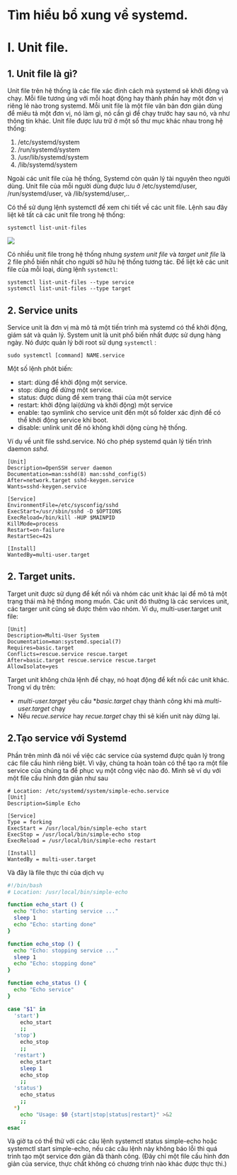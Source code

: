 # Tìm hiểu bổ xung về systemd.

# I. Unit file.

## 1. Unit file là gì?
Unit file trên hệ thống là các file xác định cách mà systemd sẽ khởi động và chạy. Mỗi file tương úng với mỗi hoạt động hay thành phần hay một đơn vị riêng lẻ nào trong systemd. Mỗi unit file là một file văn bản đơn giản dùng để miêu tả một đơn vị, nó làm gì, nó cần gì để chạy trước hay sau nó, và như thông tin khác.
Unit file được lưu trữ ở một số thư mục khác nhau trong hệ thống:
  1. /etc/systemd/system
  2. /run/systemd/system
  3. /usr/lib/systemd/system
  4. /lib/systemd/system

Ngoài các unit file của hệ thống, Systemd còn quản lý tài nguyên theo người dùng. Unit file của mỗi người dùng được lưu ở /etc/systemd/user, /run/systemd/user, và /lib/systemd/user,..

Có thể sử dụng lệnh systemctl để xem chi tiết về các unit file. Lệnh sau đây liệt kê tất cả các unit file trong hệ thống:
```
systemctl list-unit-files
```

![](https://i.imgur.com/dPAMj1I.png)

Có nhiều unit file trong hệ thống nhưng *system unit file* và *target unit file* là 2 file phổ biến nhất cho người sở hữu hệ thống tương tác. Để liệt kê các unit file của mỗi loại, dùng lệnh `systemctl`:
```
systemctl list-unit-files --type service
systemctl list-unit-files --type target
```

## 2. Service units
Service unit là đơn vị mà mô tả một tiến trình mà systemd có thể khởi động, giám sát và quản lý. System unit là unit phổ biến nhất được sử dụng hàng ngày. Nó được quản lý bởi root sử dụng `systemctl` :
```
sudo systemctl [command] NAME.service
```

Một số lệnh phôt biến:
- start: dùng để khởi động một service.
- stop: dùng để dừng một service.
- status: được dùng để xem trạng thái của một service
- restart: khởi động lại(dừng và khởi động) một service
- enable: tạo symlink cho service unit đến một số folder xác định để có thể khởi động service khi boot.
- disable: unlink unit để nó không khởi dộng cùng hệ thống.

Ví dụ về unit file sshd.service. Nó cho phép systemd quản lý tiến trình daemon *sshd*.

```
[Unit]
Description=OpenSSH server daemon
Documentation=man:sshd(8) man:sshd_config(5)
After=network.target sshd-keygen.service
Wants=sshd-keygen.service

[Service]
EnvironmentFile=/etc/sysconfig/sshd
ExecStart=/usr/sbin/sshd -D $OPTIONS
ExecReload=/bin/kill -HUP $MAINPID
KillMode=process
Restart=on-failure
RestartSec=42s

[Install]
WantedBy=multi-user.target
```

## 2. Target units.
Target unit được sử dụng để kết nối và nhóm các unit khác lại để mô tả một trạng thái mà hệ thống mong muốn. Các unit đó thường là các services unit, các targer unit cũng sẽ được thêm vào nhóm.
Ví dụ, multi-user.target unit file:
```
[Unit]
Description=Multi-User System
Documentation=man:systemd.special(7)
Requires=basic.target
Conflicts=rescue.service rescue.target
After=basic.target rescue.service rescue.target
AllowIsolate=yes
```

Target unit không chứa lệnh để chạy, nó hoạt động để kết nối các unit khác. Trong ví dụ trên:
- *multi-user.target* yêu cầu **basic.target* chạy thành công khi mà *multi-user.target* chạy
- Nếu *recue.service* hay *recue.target* chạy thì sẽ kiến unit này dừng lại.


























## 2.Tạo service với Systemd
Phần trên mình đã nói về việc các service của systemd được quản lý trong các file cấu hình riêng biệt. Vì vậy, chúng ta hoàn toàn có thể tạo ra một file service của chúng ta để phục vụ một công việc nào đó. Mình sẽ ví dụ với một file cấu hình đơn giản như sau
```
# Location: /etc/systemd/system/simple-echo.service
[Unit]
Description=Simple Echo

[Service]
Type = forking
ExecStart = /usr/local/bin/simple-echo start
ExecStop = /usr/local/bin/simple-echo stop
ExecReload = /usr/local/bin/simple-echo restart

[Install]
WantedBy = multi-user.target
```
Và đây là file thực thi của dịch vụ

```bash
#!/bin/bash
# Location: /usr/local/bin/simple-echo

function echo_start () {
  echo "Echo: starting service ..."
  sleep 1
  echo "Echo: starting done"
}

function echo_stop () {
  echo "Echo: stopping service ..."
  sleep 1
  echo "Echo: stopping done"
}

function echo_status () {
  echo "Echo service"
}

case "$1" in
  'start')
    echo_start
    ;;
  'stop')
    echo_stop
    ;;
  'restart')
    echo_start
    sleep 1
    echo_stop
    ;;
  'status')
    echo_status
    ;;
  *)
    echo "Usage: $0 {start|stop|status|restart}" >&2
    ;;
esac
```
Và giờ ta có thể thử với các câu lệnh systemctl status simple-echo hoặc systemctl start simple-echo, nếu các câu lệnh này không báo lỗi thì quá trình tạo một service đơn giản đã thành công. (Đây chỉ một file cấu hình đơn giản của service, thực chất không có chương trình nào khác được thực thi.)



